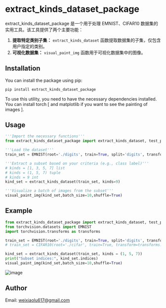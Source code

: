 # extract_kinds_dataset_package

extract_kinds_dataset_package 是一个用于处理 EMNIST、CIFAR10 数据集的实用工具。该工具提供了两个主要功能：

1. **提取特定类别子集：** `extract_kinds_dataset` 函数提取数据集的子集，仅包含用户指定的类别。
2. **可视化数据集：** `visual_paint_img` 函数用于可视化数据集中的图像。

## Installation

You can install the package using pip:

```bash
pip install extract_kinds_dataset_package
```

To use this utility, you need to have the necessary dependencies installed. You can install torch [ and matplotlib if you want to see the painting of images ].

## Usage

```python
'''Import the necessary functions'''
from extract_kinds_dataset_package import extract_kinds_dataset, test_paint_img

'''Load the dataset'''
train_set = EMNIST(root='./digits', train=True, split='digits', transform=transforms.ToTensor())

'''Extract a subset based on your criteria (e.g., class label)'''
# kinds = [1, 3, 5, 7] list
# kinds = (1, 5, 7) tuple
# kinds = 9 int
kind_set = extract_kinds_dataset(train_set, kinds=9)

'''Visualize a batch of images from the subset'''
visual_paint_img(kind_set,batch_size=10,shuffle=True)
```

## Example

```py
from extract_kinds_dataset_package import extract_kinds_dataset, test_paint_img
from torchvision.datasets import EMNIST
import torchvision.transforms as transforms

train_set = EMNIST(root='./digits', train=True, split='digits', transform=transforms.ToTensor())
# train_set = CIFAR10(root='./cifar', train=True, transform=transforms.ToTensor())

kind_set = extract_kinds_dataset(train_set, kinds = (1, 5, 7))
print("Subset indices:", kind_set.indices)
visual_paint_img(kind_set,batch_size=10,shuffle=True)
```

![image](https://github.com/vxlot/getdata/assets/151598803/5e6cc64d-6931-412c-80d7-e39fa2f6ff92)


## Author

Email: weixiaolu617@gmail.com

